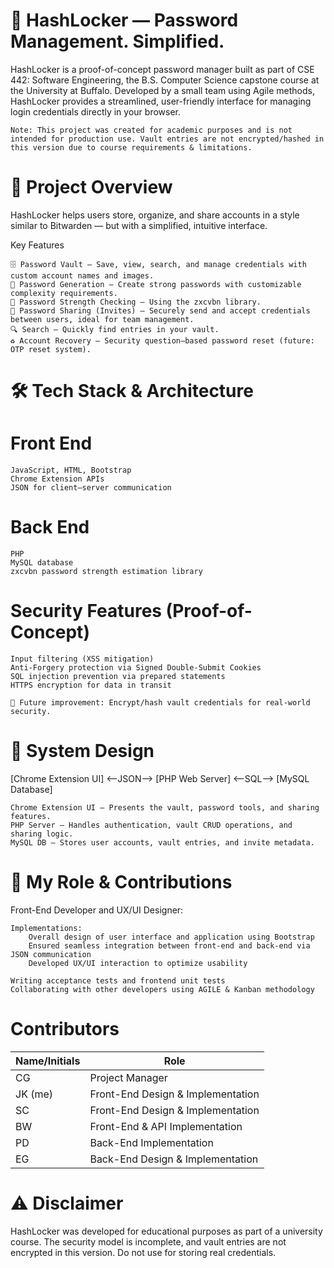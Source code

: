 # 🔐 HashLocker — Password Management. Simplified.

HashLocker is a proof-of-concept password manager built as part of CSE 442: Software Engineering, the B.S. Computer Science capstone course at the University at Buffalo.
Developed by a small team using Agile methods, HashLocker provides a streamlined, user-friendly interface for managing login credentials directly in your browser.

    Note: This project was created for academic purposes and is not intended for production use. Vault entries are not encrypted/hashed in this version due to course requirements & limitations.

# 📌 Project Overview

HashLocker helps users store, organize, and share accounts in a style similar to Bitwarden — but with a simplified, intuitive interface.

Key Features

    🗄 Password Vault — Save, view, search, and manage credentials with custom account names and images.
    🔑 Password Generation — Create strong passwords with customizable complexity requirements.
    📏 Password Strength Checking — Using the zxcvbn library.
    🤝 Password Sharing (Invites) — Securely send and accept credentials between users, ideal for team management.
    🔍 Search — Quickly find entries in your vault.
    ♻ Account Recovery — Security question–based password reset (future: OTP reset system).

# 🛠 Tech Stack & Architecture

# Front End

    JavaScript, HTML, Bootstrap
    Chrome Extension APIs
    JSON for client–server communication

# Back End

    PHP
    MySQL database
    zxcvbn password strength estimation library

# Security Features (Proof-of-Concept)

    Input filtering (XSS mitigation)
    Anti-Forgery protection via Signed Double-Submit Cookies
    SQL injection prevention via prepared statements
    HTTPS encryption for data in transit

    🚧 Future improvement: Encrypt/hash vault credentials for real-world security.

# 📂 System Design

[Chrome Extension UI] <--JSON--> [PHP Web Server] <--SQL--> [MySQL Database]

    Chrome Extension UI — Presents the vault, password tools, and sharing features.
    PHP Server — Handles authentication, vault CRUD operations, and sharing logic.
    MySQL DB — Stores user accounts, vault entries, and invite metadata.

# 👤 My Role & Contributions

Front-End Developer and UX/UI Designer:

    Implementations:
        Overall design of user interface and application using Bootstrap
        Ensured seamless integration between front-end and back-end via JSON communication
        Developed UX/UI interaction to optimize usability
        
    Writing acceptance tests and frontend unit tests
    Collaborating with other developers using AGILE & Kanban methodology

# Contributors

| Name/Initials | Role |
|---------------|------------------------------------|
| CG            | Project Manager |
| JK (me)       | Front-End Design & Implementation |
| SC            | Front-End Design & Implementation |
| BW            | Front-End & API Implementation |
| PD            | Back-End Implementation |
| EG            | Back-End Design & Implementation |

# ⚠ Disclaimer
HashLocker was developed for educational purposes as part of a university course.
The security model is incomplete, and vault entries are not encrypted in this version.
Do not use for storing real credentials.
